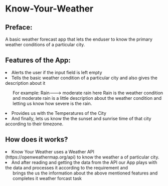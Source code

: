 # Know-Your-Weather
<h2>Preface:</h2>
A basic weather forecast app that lets the enduser to know the primary weather conditions of a particular city.
<br>
<h2>Features of the App:</h2>
<li>Alerts the user if the input field is left empty</li>
<li>Tells the basic weather condition of a particular city and also gives the description about it </li>
     <ul> For example: Rain---> moderate rain here Rain is the weather condition and moderate rain is a little description about the weather condition and letting us know how 
                               severe is the rain.</ul>
<li> Provides us with the Temperatures of the City </li>
<li>And finally, lets us know the the sunset and sunrise time of that city according to their timezone.</li>


<h2>How does it works?</h2>
<li>Know Your Weather uses a Weather API (https://openweathermap.org/api) to know the weather a of particular city. </li>
<li>And after reading and getting the data from the API our App plays with the data and processes it according to the requirement and                                                   <ul> brings the us the information about the above mentioned features and completes it weather forcast task </ul>
